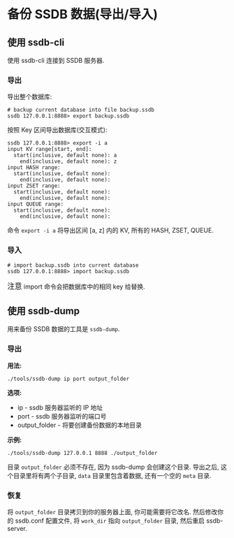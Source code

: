 # 备份 SSDB 数据(导出/导入)

##  使用 ssdb-cli

使用 ssdb-cli 连接到 SSDB 服务器.

### 导出

导出整个数据库:

	# backup current database into file backup.ssdb
	ssdb 127.0.0.1:8888> export backup.ssdb

按照 Key 区间导出数据库(交互模式):

	ssdb 127.0.0.1:8888> export -i a
	input KV range[start, end]: 
	  start(inclusive, default none): a
	    end(inclusive, default none): z
	input HASH range: 
	  start(inclusive, default none): 
	    end(inclusive, default none): 
	input ZSET range: 
	  start(inclusive, default none): 
	    end(inclusive, default none): 
	input QUEUE range: 
	  start(inclusive, default none): 
	    end(inclusive, default none): 

命令 `export -i a` 将导出区间 [a, z] 内的 KV, 所有的 HASH, ZSET, QUEUE.

### 导入

	# import backup.ssdb into current database
	ssdb 127.0.0.1:8888> import backup.ssdb

<span class="label label-warning" style="font-size: 120%;">注意</span> import 命令会把数据库中的相同 key 给替换.

## 使用 ssdb-dump

用来备份 SSDB 数据的工具是 ```ssdb-dump```.

### 导出

__用法:__

    ./tools/ssdb-dump ip port output_folder

__选项:__

* ip - ssdb 服务器监听的 IP 地址
* port - ssdb 服务器监听的端口号
* output_folder - 将要创建备份数据的本地目录

__示例:__

	./tools/ssdb-dump 127.0.0.1 8888 ./output_folder

目录 ```output_folder``` 必须不存在, 因为 ssdb-dump 会创建这个目录. 导出之后, 这个目录里将有两个子目录, ```data``` 目录里包含着数据, 还有一个空的 ```meta``` 目录.

### 恢复

将 ```output_folder``` 目录拷贝到你的服务器上面, 你可能需要将它改名. 然后修改你的 ssdb.conf 配置文件, 将 ```work_dir``` 指向 ```output_folder``` 目录, 然后重启 ssdb-server.
